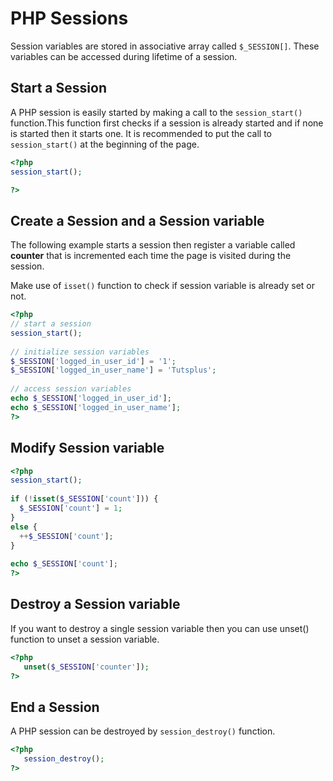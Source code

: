# PHP Sessions

Session variables are stored in associative array called `$_SESSION[]`. These variables can be accessed during lifetime of a session.

## Start a Session

A PHP session is easily started by making a call to the `session_start()` function.This function first checks if a session is already started and if none is started then it starts one. It is recommended to put the call to `session_start()` at the beginning of the page.

```php
<?php
session_start();

?>
```

## Create a Session and a Session variable

The following example starts a session then register a variable called **counter** that is incremented each time the page is visited during the session.

Make use of `isset()` function to check if session variable is already set or not.

```php
<?php
// start a session
session_start();
  
// initialize session variables
$_SESSION['logged_in_user_id'] = '1';
$_SESSION['logged_in_user_name'] = 'Tutsplus';
  
// access session variables
echo $_SESSION['logged_in_user_id'];
echo $_SESSION['logged_in_user_name'];
?>
```

## Modify Session variable

```php
<?php
session_start();
  
if (!isset($_SESSION['count'])) {
  $_SESSION['count'] = 1;
}
else {
  ++$_SESSION['count'];
}
  
echo $_SESSION['count'];
?>
```

## Destroy a Session variable

If you want to destroy a single session variable then you can use unset() function to unset a session variable.

```php
<?php
   unset($_SESSION['counter']);
?>
```

## End a Session

A PHP session can be destroyed by `session_destroy()` function.

```php
<?php
   session_destroy();
?>
```

